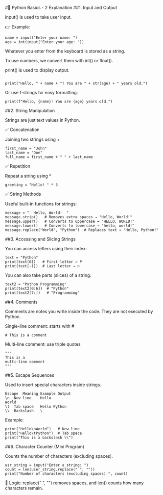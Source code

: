 #🐍 Python Basics - 2 Explanation
##1. Input and Output

input() is used to take user input.

👉 Example:
```
name = input("Enter your name: ")
age = int(input("Enter your age: "))

```
Whatever you enter from the keyboard is stored as a string.

To use numbers, we convert them with int() or float().

print() is used to display output.
```

print("Hello, " + name + "! You are " + str(age) + " years old.")

```
Or use f-strings for easy formatting:
```
print(f"Hello, {name}! You are {age} years old.")
```

##2. String Manipulation

Strings are just text values in Python.

✅ Concatenation

Joining two strings using +
```
first_name = "John"
last_name = "Doe"
full_name = first_name + " " + last_name
```
✅ Repetition

Repeat a string using *
```
greeting = "Hello! " * 3
```
✅ String Methods

Useful built-in functions for strings:
```
message = "  Hello, World!  "
message.strip()   # Removes extra spaces → "Hello, World!"
message.upper()   # Converts to uppercase → "HELLO, WORLD!"
message.lower()   # Converts to lowercase → "hello, world!"
message.replace("World", "Python")  # Replaces text → "Hello, Python!"
```
##3. Accessing and Slicing Strings

You can access letters using their index:
```
text = "Python"
print(text[0])   # First letter → P
print(text[-1])  # Last letter → n
```

You can also take parts (slices) of a string:
```
text2 = "Python Programming"
print(text2[0:6])  # "Python"
print(text2[7:])   # "Programming"
```
##4. Comments

Comments are notes you write inside the code.
They are not executed by Python.

Single-line comment: starts with #
```
# This is a comment
```

Multi-line comment: use triple quotes
```
"""
This is a
multi-line comment
"""
```
##5. Escape Sequences

Used to insert special characters inside strings.
```
Escape	Meaning	Example Output
\n	New line	Hello
World
\t	Tab space	Hello Python
\\	Backslash	\
```

Example:
```
print("Hello\nWorld")   # New line
print("Hello\tPython")  # Tab space
print("This is a backslash \\")
```
##6. Character Counter (Mini Program)

Counts the number of characters (excluding spaces).
```
usr_string = input("Enter a string: ")
count = len(user_string.replace(" ", ""))
print("Number of characters (excluding spaces):", count)
```

🧠 Logic:
replace(" ", "") removes spaces, and len() counts how many characters remain.
